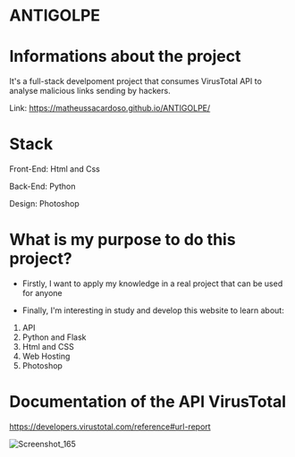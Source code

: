 # ANTIGOLPE
# Informations about the project
It's a full-stack develpoment project that consumes VirusTotal API to analyse malicious links sending by hackers.

Link: https://matheussacardoso.github.io/ANTIGOLPE/

# Stack
Front-End: Html and Css

Back-End: Python

Design: Photoshop

# What is my purpose to do this project?
- Firstly, I want to apply my knowledge in a real project that can be used for anyone

- Finally, I'm interesting in study and develop this website to learn about:
1. API
2. Python and Flask
3. Html and CSS
4. Web Hosting
5. Photoshop

# Documentation of the API VirusTotal

https://developers.virustotal.com/reference#url-report

![Screenshot_165](https://user-images.githubusercontent.com/78807235/126410943-8c864a4f-6393-46b5-a1c7-959dd5d08c85.png)
